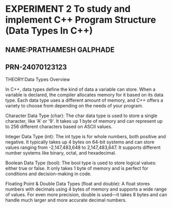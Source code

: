 # EXPERIMENT 2 To study and implement C++ Program Structure (Data Types In C++)
## NAME:PRATHAMESH GALPHADE
## PRN-24070123123
THEORY:Data Types Overview

In C++, data types define the kind of data a variable can store. When a variable is declared, the compiler allocates memory for it based on its data type. Each data type uses a different amount of memory, and C++ offers a variety to choose from depending on the needs of your program.

Character Data Type (char):
The char data type is used to store a single character, like 'A' or '9'. It takes up 1 byte of memory and can represent up to 256 different characters based on ASCII values.

Integer Data Type (int):
The int type is for whole numbers, both positive and negative. It typically takes up 4 bytes on 64-bit systems and can store values ranging from -2,147,483,648 to 2,147,483,647. It supports different number systems like binary, octal, and hexadecimal.

Boolean Data Type (bool):
The bool type is used to store logical values: either true or false. It only takes 1 byte of memory and is perfect for conditions and decision-making in code.

Floating Point & Double Data Types (float and double):
A float stores numbers with decimals using 4 bytes of memory and supports a wide range of values. For even more precision, double is used—it takes 8 bytes and can handle much larger and more accurate decimal numbers.
